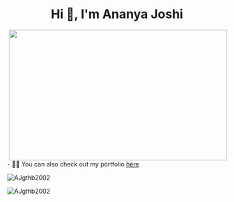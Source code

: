 <h1 align="center">Hi 👋, I'm Ananya Joshi</h1>
<img align="right" src="https://user-images.githubusercontent.com/73184612/127293833-5539a271-6b2f-4270-aa10-f9720e34cb9d.jpg" height=300 width=500>
- 👨‍💻 You can also check out my portfolio <a href="https://ajgthb2002.github.io/portfolio/"> here </a>
</br>
<p align="left"> <img src="https://komarev.com/ghpvc/?username=AJgthb2002&label=Profile%20views&color=129e00&style=plastic" alt="AJgthb2002" /> </p>

<p><img align="left" src="https://github-readme-stats.vercel.app/api/top-langs?username=AJgthb2002&show_icons=true&locale=en&layout=compact" alt="AJgthb2002" /></p>
<!--
**AJgthb2002/AJgthb2002** is a ✨ _special_ ✨ repository because its `README.md` (this file) appears on your GitHub profile.

Here are some ideas to get you started:

- 🔭 I’m currently working on ...
- 🌱 I’m currently learning ...
- 👯 I’m looking to collaborate on ...
- 🤔 I’m looking for help with ...
- 💬 Ask me about ...
- 📫 How to reach me: ...
- 😄 Pronouns: ...
- ⚡ Fun fact: ...
-->
